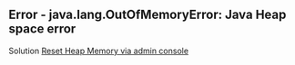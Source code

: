 ## Error - java.lang.OutOfMemoryError: Java Heap space error
Solution
[Reset Heap Memory via admin console](https://github.com/hmislk/hmis/wiki/Increasing-Heap-Memory-in-Payara-Server-via-Admin-Console)

